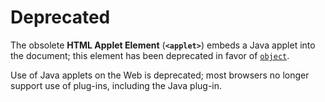# Deprecated

The obsolete **HTML Applet Element** (**`<applet>`**) embeds a Java applet into the document; this element has been deprecated in favor of [`object`](object!).

Use of Java applets on the Web is deprecated; most browsers no longer support use of plug-ins, including the Java plug-in.
